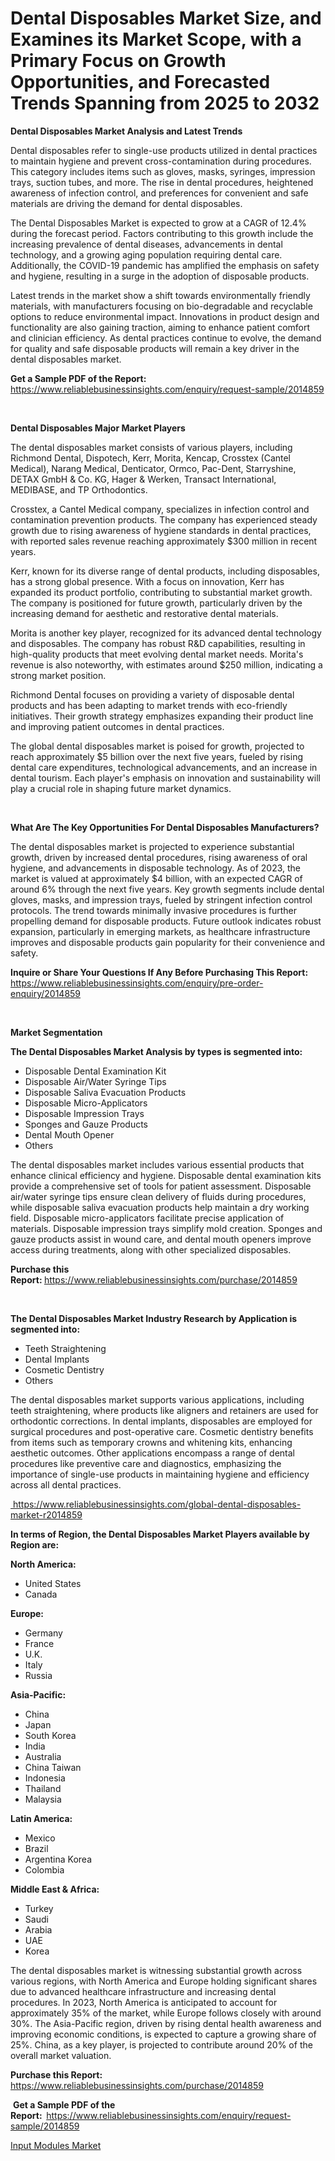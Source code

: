 <p><h1>Dental Disposables Market Size, and Examines its Market Scope, with a Primary Focus on Growth Opportunities, and Forecasted Trends Spanning from 2025 to 2032</h1></p><p><strong>Dental Disposables Market Analysis and Latest Trends</strong></p>
<p><p>Dental disposables refer to single-use products utilized in dental practices to maintain hygiene and prevent cross-contamination during procedures. This category includes items such as gloves, masks, syringes, impression trays, suction tubes, and more. The rise in dental procedures, heightened awareness of infection control, and preferences for convenient and safe materials are driving the demand for dental disposables.</p><p>The Dental Disposables Market is expected to grow at a CAGR of 12.4% during the forecast period. Factors contributing to this growth include the increasing prevalence of dental diseases, advancements in dental technology, and a growing aging population requiring dental care. Additionally, the COVID-19 pandemic has amplified the emphasis on safety and hygiene, resulting in a surge in the adoption of disposable products.</p><p>Latest trends in the market show a shift towards environmentally friendly materials, with manufacturers focusing on bio-degradable and recyclable options to reduce environmental impact. Innovations in product design and functionality are also gaining traction, aiming to enhance patient comfort and clinician efficiency. As dental practices continue to evolve, the demand for quality and safe disposable products will remain a key driver in the dental disposables market.</p></p>
<p><strong>Get a Sample PDF of the Report:&nbsp;</strong> <a href="https://www.reliablebusinessinsights.com/enquiry/request-sample/2014859?utm_campaign=3568&utm_medium=2&utm_source=Github&utm_content=ia&utm_term=29032025&utm_id=dental-disposables">https://www.reliablebusinessinsights.com/enquiry/request-sample/2014859</a></p>
<p>&nbsp;</p>
<p><strong>Dental Disposables Major Market Players</strong></p>
<p><p>The dental disposables market consists of various players, including Richmond Dental, Dispotech, Kerr, Morita, Kencap, Crosstex (Cantel Medical), Narang Medical, Denticator, Ormco, Pac-Dent, Starryshine, DETAX GmbH & Co. KG, Hager & Werken, Transact International, MEDIBASE, and TP Orthodontics. </p><p>Crosstex, a Cantel Medical company, specializes in infection control and contamination prevention products. The company has experienced steady growth due to rising awareness of hygiene standards in dental practices, with reported sales revenue reaching approximately $300 million in recent years.</p><p>Kerr, known for its diverse range of dental products, including disposables, has a strong global presence. With a focus on innovation, Kerr has expanded its product portfolio, contributing to substantial market growth. The company is positioned for future growth, particularly driven by the increasing demand for aesthetic and restorative dental materials.</p><p>Morita is another key player, recognized for its advanced dental technology and disposables. The company has robust R&D capabilities, resulting in high-quality products that meet evolving dental market needs. Morita's revenue is also noteworthy, with estimates around $250 million, indicating a strong market position.</p><p>Richmond Dental focuses on providing a variety of disposable dental products and has been adapting to market trends with eco-friendly initiatives. Their growth strategy emphasizes expanding their product line and improving patient outcomes in dental practices.</p><p>The global dental disposables market is poised for growth, projected to reach approximately $5 billion over the next five years, fueled by rising dental care expenditures, technological advancements, and an increase in dental tourism. Each player's emphasis on innovation and sustainability will play a crucial role in shaping future market dynamics.</p></p>
<p>&nbsp;</p>
<p><strong>What Are The Key Opportunities For Dental Disposables Manufacturers?</strong></p>
<p><p>The dental disposables market is projected to experience substantial growth, driven by increased dental procedures, rising awareness of oral hygiene, and advancements in disposable technology. As of 2023, the market is valued at approximately $4 billion, with an expected CAGR of around 6% through the next five years. Key growth segments include dental gloves, masks, and impression trays, fueled by stringent infection control protocols. The trend towards minimally invasive procedures is further propelling demand for disposable products. Future outlook indicates robust expansion, particularly in emerging markets, as healthcare infrastructure improves and disposable products gain popularity for their convenience and safety.</p></p>
<p><strong>Inquire or Share Your Questions If Any Before Purchasing This Report:</strong> <a href="https://www.reliablebusinessinsights.com/enquiry/pre-order-enquiry/2014859?utm_campaign=3568&utm_medium=2&utm_source=Github&utm_content=ia&utm_term=29032025&utm_id=dental-disposables">https://www.reliablebusinessinsights.com/enquiry/pre-order-enquiry/2014859</a></p>
<p>&nbsp;</p>
<p><strong>Market Segmentation</strong></p>
<p><strong>The Dental Disposables Market Analysis by types is segmented into:</strong></p>
<p><ul><li>Disposable Dental Examination Kit</li><li>Disposable Air/Water Syringe Tips</li><li>Disposable Saliva Evacuation Products</li><li>Disposable Micro-Applicators</li><li>Disposable Impression Trays</li><li>Sponges and Gauze Products</li><li>Dental Mouth Opener</li><li>Others</li></ul></p>
<p><p>The dental disposables market includes various essential products that enhance clinical efficiency and hygiene. Disposable dental examination kits provide a comprehensive set of tools for patient assessment. Disposable air/water syringe tips ensure clean delivery of fluids during procedures, while disposable saliva evacuation products help maintain a dry working field. Disposable micro-applicators facilitate precise application of materials. Disposable impression trays simplify mold creation. Sponges and gauze products assist in wound care, and dental mouth openers improve access during treatments, along with other specialized disposables.</p></p>
<p><strong>Purchase this Report:&nbsp;</strong><a href="https://www.reliablebusinessinsights.com/purchase/2014859?utm_campaign=3568&utm_medium=2&utm_source=Github&utm_content=ia&utm_term=29032025&utm_id=dental-disposables">https://www.reliablebusinessinsights.com/purchase/2014859</a></p>
<p>&nbsp;</p>
<p><strong>The Dental Disposables Market Industry Research by Application is segmented into:</strong></p>
<p><ul><li>Teeth Straightening</li><li>Dental Implants</li><li>Cosmetic Dentistry</li><li>Others</li></ul></p>
<p><p>The dental disposables market supports various applications, including teeth straightening, where products like aligners and retainers are used for orthodontic corrections. In dental implants, disposables are employed for surgical procedures and post-operative care. Cosmetic dentistry benefits from items such as temporary crowns and whitening kits, enhancing aesthetic outcomes. Other applications encompass a range of dental procedures like preventive care and diagnostics, emphasizing the importance of single-use products in maintaining hygiene and efficiency across all dental practices.</p></p>
<p><a href="https://www.reliablebusinessinsights.com/global-dental-disposables-market-r2014859?utm_campaign=3568&utm_medium=2&utm_source=Github&utm_content=ia&utm_term=29032025&utm_id=dental-disposables">&nbsp;https://www.reliablebusinessinsights.com/global-dental-disposables-market-r2014859</a></p>
<p><strong>In terms of Region, the Dental Disposables Market Players available by Region are:</strong></p>
<p>
    <p> <strong> North America: </strong>
        <ul>
            <li>United States</li>
            <li>Canada</li>
        </ul>
        </p> 
    <p> <strong> Europe: </strong>
        <ul>
            <li>Germany</li>
            <li>France</li>
            <li>U.K.</li>
            <li>Italy</li>
            <li>Russia</li>
        </ul>
        </p> 
    <p> <strong> Asia-Pacific: </strong>
        <ul>
            <li>China</li>
            <li>Japan</li>
            <li>South Korea</li>
            <li>India</li>
            <li>Australia</li>
            <li>China Taiwan</li>
            <li>Indonesia</li>
            <li>Thailand</li>
            <li>Malaysia</li>
        </ul>
        </p> 
    <p> <strong> Latin America: </strong>
        <ul>
            <li>Mexico</li>
            <li>Brazil</li>
            <li>Argentina Korea</li>
            <li>Colombia</li>
        </ul>
        </p> 
    <p> <strong> Middle East & Africa: </strong>
        <ul>
            <li>Turkey</li>
            <li>Saudi</li>
            <li>Arabia</li>
            <li>UAE</li>
            <li>Korea</li>
        </ul>
    </p>
    </p>
<p><p>The dental disposables market is witnessing substantial growth across various regions, with North America and Europe holding significant shares due to advanced healthcare infrastructure and increasing dental procedures. In 2023, North America is anticipated to account for approximately 35% of the market, while Europe follows closely with around 30%. The Asia-Pacific region, driven by rising dental health awareness and improving economic conditions, is expected to capture a growing share of 25%. China, as a key player, is projected to contribute around 20% of the overall market valuation.</p></p>
<p><strong>Purchase this Report: </strong><a href="https://www.reliablebusinessinsights.com/purchase/2014859?utm_campaign=3568&utm_medium=2&utm_source=Github&utm_content=ia&utm_term=29032025&utm_id=dental-disposables">https://www.reliablebusinessinsights.com/purchase/2014859</a></p>
<p>&nbsp;<strong>Get a Sample PDF of the Report:&nbsp;&nbsp;</strong><a href="https://www.reliablebusinessinsights.com/enquiry/request-sample/2014859?utm_campaign=3568&utm_medium=2&utm_source=Github&utm_content=ia&utm_term=29032025&utm_id=dental-disposables">https://www.reliablebusinessinsights.com/enquiry/request-sample/2014859</a></p>
<p><strong></strong></p>
<p><p><a href="https://github.com/weisonmanych/Market-Research-Report-List-1/blob/main/input-modules-market.md?utm_campaign=3568&utm_medium=2&utm_source=Github&utm_content=ia&utm_term=29032025&utm_id=dental-disposables">Input Modules Market</a></p></p>